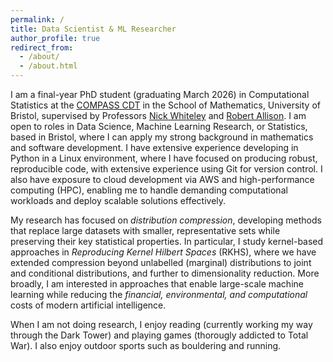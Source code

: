 ```yaml
---
permalink: /
title: Data Scientist & ML Researcher
author_profile: true
redirect_from: 
  - /about/
  - /about.html
---
```


I am a final-year PhD student (graduating March 2026) in Computational Statistics at the [COMPASS CDT](https://www.bristol.ac.uk/cdt/compass/) in the School of Mathematics, University of Bristol, supervised by Professors [Nick Whiteley](https://sites.google.com/view/nickwhiteley/) and [Robert Allison](https://research-information.bris.ac.uk/en/persons/robert-f-allison). I am open to roles in Data Science, Machine Learning Research, or Statistics, based in Bristol, where I can apply my strong background in mathematics and software development. I have extensive experience developing in Python in a Linux environment, where I have focused on producing robust, reproducible code, with extensive experience using Git for version control. I also have exposure to cloud development via AWS and high-performance computing (HPC), enabling me to handle demanding computational workloads and deploy scalable solutions effectively.

My research has focused on *distribution compression*, developing methods that replace large datasets with smaller, representative sets while preserving their key statistical properties. In particular, I study kernel-based approaches in *Reproducing Kernel Hilbert Spaces* (RKHS), where we have extended compression beyond unlabelled (marginal) distributions to joint and conditional distributions, and further to dimensionality reduction. More broadly, I am interested in approaches that enable large-scale machine learning while reducing the *financial, environmental, and computational* costs of modern artificial intelligence.

When I am not doing research, I enjoy reading (currently working my way through the Dark Tower) and playing games (thorougly addicted to Total War). I also enjoy outdoor sports such as bouldering and running.

